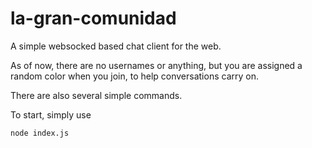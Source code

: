 # la-gran-comunidad

A simple websocked based chat client for the web.

As of now, there are no usernames or anything, but you are assigned a random color when you join, to help conversations carry on.

There are also several simple commands.

To start, simply use 

```
node index.js
```
